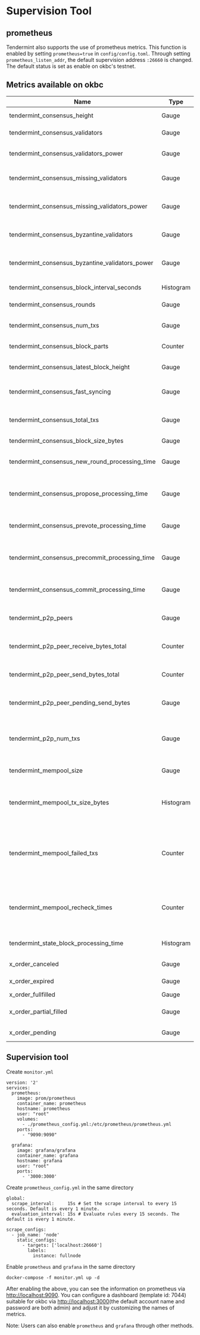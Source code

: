 # Supervision Tool

## prometheus

Tendermint also supports the use of prometheus metrics. This function is
enabled by setting `prometheus=true` in `config/config.toml`. Through
setting `prometheus_listen_addr`, the default supervision address
`:26660` is changed. The default status is set as enable on okbc's
testnet.

## Metrics available on okbc

| Name                                                  | Type        | Tags             | Description                                                                |
| -------------------------------------------------------|-------------|------------------|----------------------------------------------------------------------------| 
| tendermint\_consensus\_height                         | Gauge       | √                | consensus block height                                                     |
| tendermint\_consensus\_validators                     | Gauge       | √                | number of validators                                                       |
| tendermint\_consensus\_validators\_power              | Gauge       | √                | total voting power of validators                                           |
| tendermint\_consensus\_missing\_validators            | Gauge       | √                | number of missing validators                                               |
| tendermint\_consensus\_missing\_validators\_power     | Gauge       | √                | total voting power of missing validators                                   |
| tendermint\_consensus\_byzantine\_validators          | Gauge       | √                | number of byzantine validators                                             |
| tendermint\_consensus\_byzantine\_validators\_power   | Gauge       | √                | total voting power of byzantine validators                                 |
| tendermint\_consensus\_block\_interval\_seconds       | Histogram   | √                | block interval                                                             |
| tendermint\_consensus\_rounds                         | Gauge       | √                | consensus round                                                            |
| tendermint\_consensus\_num\_txs                       | Gauge       | √                | number of transactions in the block                                        |
| tendermint\_consensus\_block\_parts                   | Counter     | peer\_id         | number of block parts                                                      |
| tendermint\_consensus\_latest\_block\_height          | Gauge       | √                | latest block height after consensus                                        |
| tendermint\_consensus\_fast\_syncing                  | Gauge       | √                | 0 (not fast syncing) , 1 (syncing)                                         |
| tendermint\_consensus\_total\_txs                     | Gauge       | √                | total number of transactions in the block                                  |
| tendermint\_consensus\_block\_size\_bytes             | Gauge       | √                | block size                                                                 |
| tendermint\_consensus\_new\_round\_processing\_time   | Gauge       | √                | processing time for consensus initialization                               |
| tendermint\_consensus\_propose\_processing\_time      | Gauge       | √                | consensus proposal processing time                                         |
| tendermint\_consensus\_prevote\_processing\_time      | Gauge       | √                | consensus prevote processing time                                          |
| tendermint\_consensus\_precommit\_processing\_time    | Gauge       | √                | consensus precommit processing time                                        |
| tendermint\_consensus\_commit\_processing\_time       | Gauge       | √                | consensus commit processing time                                           |
| tendermint\_p2p\_peers                                | Gauge       | √                | number of connected peers                                                  |
| tendermint\_p2p\_peer\_receive\_bytes\_total          | Counter     | peer\_id, chID   | total bytes received from the specific peer                                |
| tendermint\_p2p\_peer\_send\_bytes\_total             | Counter     | peer\_id, chID   | total bytes sent to a peer node                                            |
| tendermint\_p2p\_peer\_pending\_send\_bytes           | Gauge       | peer\_id         | number of bytes pending to be sent                                         |
| tendermint\_p2p\_num\_txs                             | Gauge       | peer\_id         | number of transactions broadcast from a peer node                          |
| tendermint\_mempool\_size                             | Gauge       | √                | number of uncommitted transactions                                         |
| tendermint\_mempool\_tx\_size\_bytes                  | Histogram   | √                | increased transaction size in the memory pool                              |
| tendermint\_mempool\_failed\_txs                      | Counter     | √                | number of transactions that fail to pass verification in the memory pool   |
| tendermint\_mempool\_recheck\_times                   | Counter     | √                | number of rechecked transactions executed in the memory pool               |
| tendermint\_state\_block\_processing\_time            | Histogram   | √                | block processing time                                                      |
| x\_order\_canceled                                    | Gauge       | √                | order canceled                                                             |
| x\_order\_expired                                     | Gauge       | √                | order expired                                                              |
| x\_order\_fullfilled                                  | Gauge       | √                | order filled                                                               |
| x\_order\_partial\_filled                             | Gauge       | √                | order partially filled                                                     |
| x\_order\_pending                                     | Gauge       | √                | order pending                                                              |

## Supervision tool

Create `monitor.yml`

``` {.yaml}
version: '2'
services:
  prometheus:
    image: prom/prometheus
    container_name: prometheus
    hostname: prometheus
    user: "root"
    volumes:
      - ./prometheus_config.yml:/etc/prometheus/prometheus.yml
    ports:
      - "9090:9090"

  grafana:
    image: grafana/grafana
    container_name: grafana
    hostname: grafana
    user: "root"
    ports:
      - '3000:3000'
```

Create `prometheus_config.yml` in the same directory

``` {.yaml}
global:
  scrape_interval:     15s # Set the scrape interval to every 15 seconds. Default is every 1 minute.
  evaluation_interval: 15s # Evaluate rules every 15 seconds. The default is every 1 minute.

scrape_configs:
  - job_name: 'node'
    static_configs:
      - targets: ['localhost:26660']
        labels:
          instance: fullnode
```

Enable `prometheus` and `grafana` in the same directory

``` {.shell}
docker-compose -f monitor.yml up -d
```

After enabling the above, you can see the information on prometheus via
[http://localhost:9090](http://localhost:9090/). You can configure a
dashboard (template id: 7044) suitable for okbc via
[http://localhost:3000](http://localhost:3000/)(the default account name
and password are both admin) and adjust it by customizing the names of
metrics.

Note: Users can also enable `prometheus` and `grafana` through other
methods.
